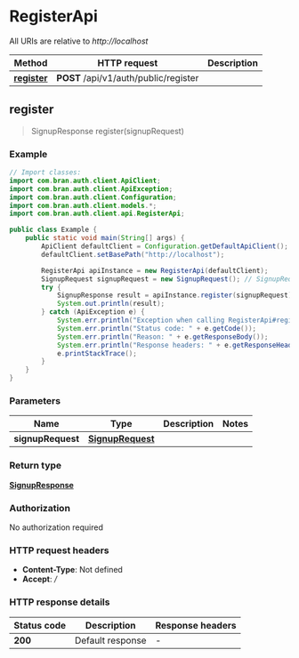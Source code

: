 # RegisterApi

All URIs are relative to *http://localhost*

| Method | HTTP request | Description |
|------------- | ------------- | -------------|
| [**register**](RegisterApi.md#register) | **POST** /api/v1/auth/public/register |  |



## register

> SignupResponse register(signupRequest)



### Example

```java
// Import classes:
import com.bran.auth.client.ApiClient;
import com.bran.auth.client.ApiException;
import com.bran.auth.client.Configuration;
import com.bran.auth.client.models.*;
import com.bran.auth.client.api.RegisterApi;

public class Example {
    public static void main(String[] args) {
        ApiClient defaultClient = Configuration.getDefaultApiClient();
        defaultClient.setBasePath("http://localhost");

        RegisterApi apiInstance = new RegisterApi(defaultClient);
        SignupRequest signupRequest = new SignupRequest(); // SignupRequest | 
        try {
            SignupResponse result = apiInstance.register(signupRequest);
            System.out.println(result);
        } catch (ApiException e) {
            System.err.println("Exception when calling RegisterApi#register");
            System.err.println("Status code: " + e.getCode());
            System.err.println("Reason: " + e.getResponseBody());
            System.err.println("Response headers: " + e.getResponseHeaders());
            e.printStackTrace();
        }
    }
}
```

### Parameters


| Name | Type | Description  | Notes |
|------------- | ------------- | ------------- | -------------|
| **signupRequest** | [**SignupRequest**](SignupRequest.md)|  | |

### Return type

[**SignupResponse**](SignupResponse.md)

### Authorization

No authorization required

### HTTP request headers

- **Content-Type**: Not defined
- **Accept**: */*


### HTTP response details
| Status code | Description | Response headers |
|-------------|-------------|------------------|
| **200** | Default response |  -  |

